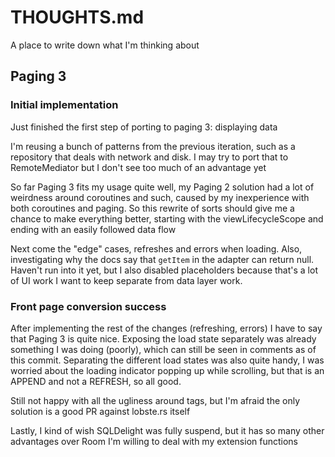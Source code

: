 # THOUGHTS.md

A place to write down what I'm thinking about

## Paging 3

### Initial implementation

Just finished the first step of porting to paging 3: displaying data

I'm reusing a bunch of patterns from the previous iteration, such as
a repository that deals with network and disk.  I may try to port that
to RemoteMediator but I don't see too much of an advantage yet

So far Paging 3 fits my usage quite well, my Paging 2 solution had a lot
of weirdness around coroutines and such, caused by my inexperience with
both coroutines and paging.  So this rewrite of sorts should give me a
chance to make everything better, starting with the viewLifecycleScope
and ending with an easily followed data flow

Next come the "edge" cases, refreshes and errors when loading.  Also,
investigating why the docs say that `getItem` in the adapter can return
null.  Haven't run into it yet, but I also disabled placeholders because
that's a lot of UI work I want to keep separate from data layer work.

### Front page conversion success

After implementing the rest of the changes (refreshing, errors) I have
to say that Paging 3 is quite nice.  Exposing the load state separately
was already something I was doing (poorly), which can still be seen in
comments as of this commit.  Separating the different load states was
also quite handy, I was worried about the loading indicator popping up
while scrolling, but that is an APPEND and not a REFRESH, so all good.

Still not happy with all the ugliness around tags, but I'm afraid the
only solution is a good PR against lobste.rs itself

Lastly, I kind of wish SQLDelight was fully suspend, but it has so many
other advantages over Room I'm willing to deal with my extension functions
